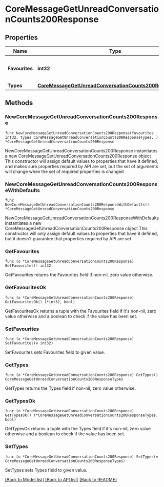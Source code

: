 # CoreMessageGetUnreadConversationCounts200Response

## Properties

Name | Type | Description | Notes
------------ | ------------- | ------------- | -------------
**Favourites** | **int32** | Total number of unread favourite conversations | [default to null]
**Types** | [**CoreMessageGetUnreadConversationCounts200ResponseTypes**](CoreMessageGetUnreadConversationCounts200ResponseTypes.md) |  | 

## Methods

### NewCoreMessageGetUnreadConversationCounts200Response

`func NewCoreMessageGetUnreadConversationCounts200Response(favourites int32, types CoreMessageGetUnreadConversationCounts200ResponseTypes, ) *CoreMessageGetUnreadConversationCounts200Response`

NewCoreMessageGetUnreadConversationCounts200Response instantiates a new CoreMessageGetUnreadConversationCounts200Response object
This constructor will assign default values to properties that have it defined,
and makes sure properties required by API are set, but the set of arguments
will change when the set of required properties is changed

### NewCoreMessageGetUnreadConversationCounts200ResponseWithDefaults

`func NewCoreMessageGetUnreadConversationCounts200ResponseWithDefaults() *CoreMessageGetUnreadConversationCounts200Response`

NewCoreMessageGetUnreadConversationCounts200ResponseWithDefaults instantiates a new CoreMessageGetUnreadConversationCounts200Response object
This constructor will only assign default values to properties that have it defined,
but it doesn't guarantee that properties required by API are set

### GetFavourites

`func (o *CoreMessageGetUnreadConversationCounts200Response) GetFavourites() int32`

GetFavourites returns the Favourites field if non-nil, zero value otherwise.

### GetFavouritesOk

`func (o *CoreMessageGetUnreadConversationCounts200Response) GetFavouritesOk() (*int32, bool)`

GetFavouritesOk returns a tuple with the Favourites field if it's non-nil, zero value otherwise
and a boolean to check if the value has been set.

### SetFavourites

`func (o *CoreMessageGetUnreadConversationCounts200Response) SetFavourites(v int32)`

SetFavourites sets Favourites field to given value.


### GetTypes

`func (o *CoreMessageGetUnreadConversationCounts200Response) GetTypes() CoreMessageGetUnreadConversationCounts200ResponseTypes`

GetTypes returns the Types field if non-nil, zero value otherwise.

### GetTypesOk

`func (o *CoreMessageGetUnreadConversationCounts200Response) GetTypesOk() (*CoreMessageGetUnreadConversationCounts200ResponseTypes, bool)`

GetTypesOk returns a tuple with the Types field if it's non-nil, zero value otherwise
and a boolean to check if the value has been set.

### SetTypes

`func (o *CoreMessageGetUnreadConversationCounts200Response) SetTypes(v CoreMessageGetUnreadConversationCounts200ResponseTypes)`

SetTypes sets Types field to given value.



[[Back to Model list]](../README.md#documentation-for-models) [[Back to API list]](../README.md#documentation-for-api-endpoints) [[Back to README]](../README.md)


